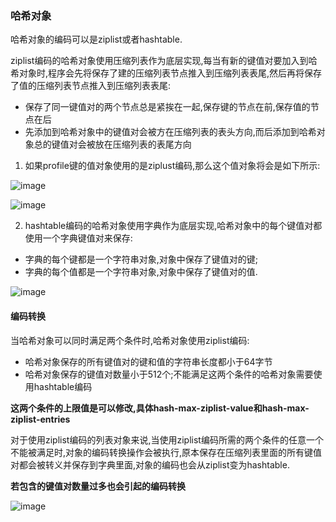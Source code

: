 

### 哈希对象

哈希对象的编码可以是ziplist或者hashtable.

ziplist编码的哈希对象使用压缩列表作为底层实现,每当有新的键值对要加入到哈希对象时,程序会先将保存了建的压缩列表节点推入到压缩列表表尾,然后再将保存了值的压缩列表节点推入到压缩列表表尾:

- 保存了同一键值对的两个节点总是紧挨在一起,保存键的节点在前,保存值的节点在后
- 先添加到哈希对象中的键值对会被方在压缩列表的表头方向,而后添加到哈希对象总的键值对会被放在压缩列表的表尾方向


1. 如果profile键的值对象使用的是ziplust编码,那么这个值对象将会是如下所示:

![image](http://7xpuj1.com1.z0.glb.clouddn.com/zip%E7%BC%96%E7%A0%81%E7%9A%84%E5%93%88%E5%B8%8C%E5%AF%B9%E8%B1%A1.png)

![image](http://7xpuj1.com1.z0.glb.clouddn.com/hash%E5%AF%B9%E8%B1%A1%E5%8E%8B%E7%BC%A9%E5%88%97%E8%A1%A8%E7%9A%84%E5%BA%95%E5%B1%82%E5%AE%9E%E7%8E%B0.png)

2. hashtable编码的哈希对象使用字典作为底层实现,哈希对象中的每个键值对都使用一个字典键值对来保存:

- 字典的每个键都是一个字符串对象,对象中保存了键值对的键;
- 字典的每个值都是一个字符串对象,对象中保存了键值对的值.

![image](http://7xpuj1.com1.z0.glb.clouddn.com/hash%E5%AF%B9%E8%B1%A1%E5%BA%95%E5%B1%82%E7%BB%93%E6%9E%84.png)

#### 编码转换

当哈希对象可以同时满足两个条件时,哈希对象使用ziplist编码:

- 哈希对象保存的所有键值对的键和值的字符串长度都小于64字节
- 哈希对象保存的键值对数量小于512个;不能满足这两个条件的哈希对象需要使用hashtable编码

**这两个条件的上限值是可以修改,具体hash-max-ziplist-value和hash-max-ziplist-entries**

对于使用ziplist编码的列表对象来说,当使用ziplist编码所需的两个条件的任意一个不能被满足时,对象的编码转换操作会被执行,原本保存在压缩列表里面的所有键值对都会被转义并保存到字典里面,对象的编码也会从ziplist变为hashtable.


**若包含的键值对数量过多也会引起的编码转换**

![image](http://7xpuj1.com1.z0.glb.clouddn.com/hash%E5%91%BD%E4%BB%A4%E7%9A%84%E5%AE%9E%E7%8E%B0.png)